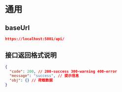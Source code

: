 # 通用

## baseUrl

```json
https://localhost:5001/api/
```

## 接口返回格式说明

```json
{
  "code": 200, // 200-success 300-warning 400-error
  "message": "success", // 提示信息
  "obj": {} // 荷载数据
}
```


